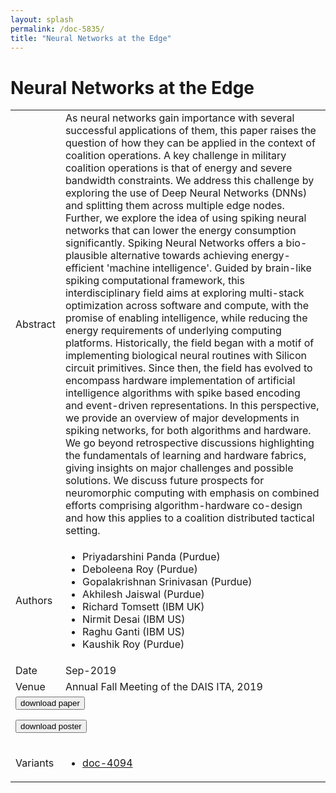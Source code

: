 ```yaml
---
layout: splash
permalink: /doc-5835/
title: "Neural Networks at the Edge"
---
```


# Neural Networks at the Edge

<table>
    <tbody>
    <tr>
        <td>Abstract</td>
        <td>As neural networks gain importance with several successful applications of them, this paper raises the question of how they can be applied in the context of coalition operations. A key challenge in military coalition operations is that of energy and severe bandwidth constraints. We address this challenge by exploring the use of Deep Neural Networks (DNNs) and splitting them across multiple edge nodes. Further, we explore the idea of using spiking neural networks that can lower the energy consumption significantly. Spiking Neural Networks offers a bio- plausible alternative towards achieving energy-efficient 'machine intelligence'. Guided by brain-like spiking computational framework, this interdisciplinary field aims at exploring multi-stack optimization across software and compute, with the promise of enabling intelligence, while reducing the energy requirements of underlying computing platforms. Historically, the field began with a motif of implementing biological neural routines with Silicon circuit primitives. Since then, the field has evolved to encompass hardware implementation of artificial intelligence algorithms with spike based encoding and event-driven representations. In this perspective, we provide an overview of major developments in spiking networks, for both algorithms and hardware. We go beyond retrospective discussions highlighting the fundamentals of learning and hardware fabrics, giving insights on major challenges and possible solutions. We discuss future prospects for neuromorphic computing with emphasis on combined efforts comprising algorithm-hardware co-design and how this applies to a coalition distributed tactical setting.</td>
    </tr>
    <tr>
        <td>Authors</td>
        <td>
            <ul>
                <li>Priyadarshini Panda (Purdue)</li>
                <li>Deboleena Roy (Purdue)</li>
                <li>Gopalakrishnan Srinivasan (Purdue)</li>
                <li>Akhilesh Jaiswal (Purdue)</li>
                <li>Richard Tomsett (IBM UK)</li>
                <li>Nirmit Desai (IBM US)</li>
                <li>Raghu Ganti (IBM US)</li>
                <li>Kaushik Roy (Purdue)</li>
            </ul>
        </td>
    </tr>
    <tr>
        <td>Date</td>
        <td>Sep-2019</td>
    </tr>
    <tr>
        <td>Venue</td>
        <td>Annual Fall Meeting of the DAIS ITA, 2019</td>
    </tr>
        <tr>
            <td colspan="2">
                <form method="get" action="https://dais-ita.org/sites/default/files/3903.pdf">
                    <button type="submit">download paper</button>
                </form>
                <form method="get" action="https://dais-ita.org/sites/default/files/3903_poster.pdf">
                    <button type="submit">download poster</button>
                </form>
            </td>
        </tr>
        <tr>
            <td>Variants</td>
            <td>
                <ul>
                    <li><a href="${varId}">doc-4094</a></li>
                </ul>
            </td>
        </tr>
    </tbody>
</table>
